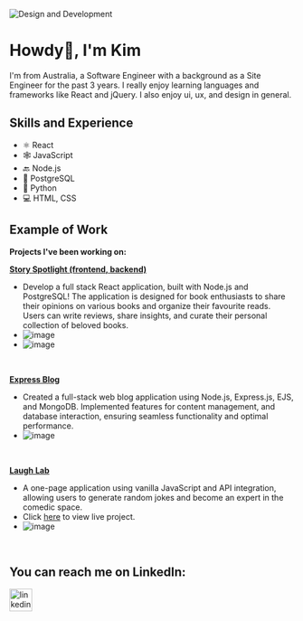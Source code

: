 ![Design and Development](https://media.licdn.com/dms/image/D5616AQHKOywPEBBs6A/profile-displaybackgroundimage-shrink_350_1400/0/1709732979910?e=1718236800&v=beta&t=teen_VGujjo6OWBDHikhhMB0PBXct8eywj0MOHgLD9k)

# Howdy👋, I'm Kim
I'm from Australia, a Software Engineer with a background as a Site Engineer for the past 3 years. I really enjoy learning languages and frameworks like React and jQuery. I also enjoy ui, ux, and design in general.

## Skills and Experience
* ⚛ React
* 🕸 JavaScript
* 🔙 Node.js
* 📅 PostgreSQL
* 🐍 Python
* 💻 HTML, CSS

## Example of Work

**Projects I've been working on:**

**[Story Spotlight (frontend, ](https://github.com/KimSengThai/StorySpotlight-Frontend) [backend)](https://github.com/KimSengThai/StorySpotlight-Backend)**
- Develop a full stack React application, built with Node.js and PostgreSQL! The application is designed for book enthusiasts to share their opinions on various books and organize their favourite reads. Users can write reviews, share insights, and curate their personal collection of beloved books.
- ![image](https://github.com/KimSengThai/KimSengThai/assets/148199726/3f710bfa-875d-48d1-b4e7-79f7a1b1a1ae)
- ![image](https://github.com/KimSengThai/KimSengThai/assets/148199726/531fcb6b-e16c-4934-af81-615120512ae0)
<br>

**[Express Blog](https://github.com/KimSengThai/Express-Blog)**
- Created a full-stack web blog application using Node.js, Express.js, EJS, and MongoDB. Implemented features for content management, and database interaction, ensuring seamless functionality and optimal performance.
- ![image](https://github.com/KimSengThai/KimSengThai/assets/148199726/daea9998-4327-41fc-a7e3-0f389cc7a598)
<br>

**[Laugh Lab](https://github.com/KimSengThai/Laugh-Lab)**
- A one-page application using vanilla JavaScript and API integration, allowing users to generate random jokes and become an expert in the comedic space.
- Click [here](https://jokefrontendapi.netlify.app/) to view live project.
- ![image](https://github.com/KimSengThai/KimSengThai/assets/148199726/b7e056a2-51e7-46f3-a3b8-3cd4c696b853)
<br>



## You can reach me on LinkedIn:
[<img src='https://cdn.jsdelivr.net/npm/simple-icons@3.0.1/icons/linkedin.svg' alt='linkedin' height='40'>](https://www.linkedin.com/in/kimseng-thai/)  
